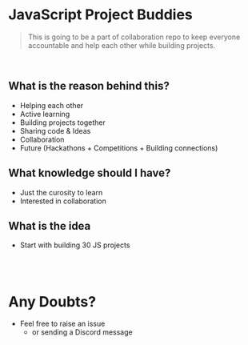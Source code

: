 # JavaScript Project Buddies

> This is going to be a part of collaboration repo to keep everyone accountable and help each other while building projects.

<br/>

## What is the reason behind this?

- Helping each other
- Active learning
- Building projects together
- Sharing code & Ideas
- Collaboration
- Future (Hackathons + Competitions + Building connections)

## What knowledge should I have?

- Just the curosity to learn
- Interested in collaboration

## What is the idea

- Start with building 30 JS projects

<br/>
<br/>

# Any Doubts?

- Feel free to raise an issue
  - or sending a Discord message

